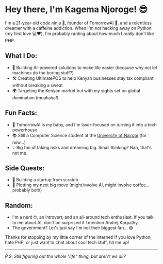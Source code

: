 # Hey there, I'm Kagema Njoroge! 😎

I'm a 21-year-old code ninja 🥷, founder of TomorrowAI 🚀, and a relentless dreamer with a caffeine addiction. When I'm not hacking away on Python (my first love 💻❤️), I'm probably ranting about how much I *really* don't like PHP. 

## What I Do:
- 🧠 Building AI-powered solutions to make life easier (because why not let machines do the boring stuff?)
- 🛠️ Creating UltimatePOS to help Kenyan businesses stay tax compliant without breaking a sweat
- 🌍 Targeting the Kenyan market but with my sights set on global domination (muahaha!)

## Fun Facts:
- 💼 TomorrowAI is my baby, and I'm laser-focused on turning it into a tech powerhouse
- 📚 Still a Computer Science student at the [University of Nairobi](https://computerscience.uonbi.ac.ke) (for now...)
- 💡 Big fan of taking risks and dreaming big. Small thinking? Nah, that's not me.

## Side Quests:
- 🎯 Building a startup from scratch
- 🎩 Plotting my next big move (might involve AI, might involve coffee... probably both)

## Random:
- I'm a nerd 🤓, an introvert, and an all-around tech enthusiast. If you talk to me about AI, don't be surprised if I mention Andrej Karpathy.
- The government? Let's just say I'm not their biggest fan... 😅

Thanks for stopping by my little corner of the internet! If you love Python, hate PHP, or just want to chat about cool tech stuff, hit me up! 

---

*P.S. Still figuring out the whole "life" thing, but aren't we all?*

